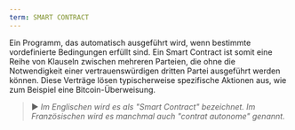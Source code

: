 ```yaml
---
term: SMART CONTRACT
---
```


Ein Programm, das automatisch ausgeführt wird, wenn bestimmte vordefinierte Bedingungen erfüllt sind. Ein Smart Contract ist somit eine Reihe von Klauseln zwischen mehreren Parteien, die ohne die Notwendigkeit einer vertrauenswürdigen dritten Partei ausgeführt werden können. Diese Verträge lösen typischerweise spezifische Aktionen aus, wie zum Beispiel eine Bitcoin-Überweisung.

> ► *Im Englischen wird es als "Smart Contract" bezeichnet. Im Französischen wird es manchmal auch "contrat autonome" genannt.*